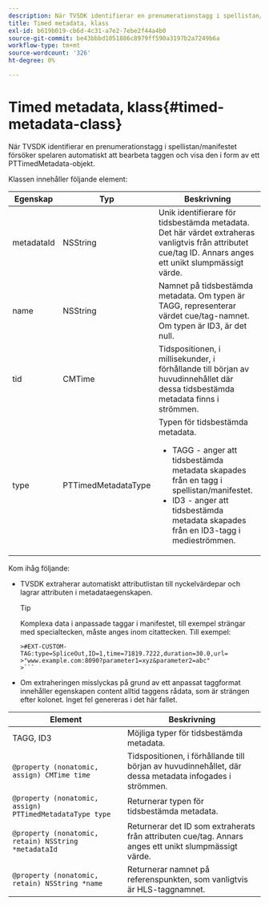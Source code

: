 ```yaml
---
description: När TVSDK identifierar en prenumerationstagg i spellistan/manifestet försöker spelaren automatiskt att bearbeta taggen och visa den i form av ett PTTimedMetadata-objekt.
title: Timed metadata, klass
exl-id: b619b019-cb6d-4c31-a7e2-7ebe2f44a4b0
source-git-commit: be43bbbd1051886c8979ff590a3197b2a7249b6a
workflow-type: tm+mt
source-wordcount: '326'
ht-degree: 0%

---
```


# Timed metadata, klass{#timed-metadata-class}

När TVSDK identifierar en prenumerationstagg i spellistan/manifestet försöker spelaren automatiskt att bearbeta taggen och visa den i form av ett PTTimedMetadata-objekt.

Klassen innehåller följande element:

<table id="table_FFC56AC5B1E04DA99C9309C0223ABA90"> 
 <thead> 
  <tr> 
   <th colname="col1" class="entry"> Egenskap </th> 
   <th colname="col02" class="entry"> Typ </th> 
   <th colname="col2" class="entry"> Beskrivning </th> 
  </tr>
 </thead>
 <tbody> 
  <tr> 
   <td colname="col1"> <span class="codeph"> metadataId</span> </td> 
   <td colname="col02"><span class="codeph"> NSString</span> </td> 
   <td colname="col2"> Unik identifierare för tidsbestämda metadata. Det här värdet extraheras vanligtvis från attributet cue/tag ID. Annars anges ett unikt slumpmässigt värde. </td> 
  </tr> 
  <tr> 
   <td colname="col1"><span class="codeph"> name</span> </td> 
   <td colname="col02"><span class="codeph"> NSString</span></td> 
   <td colname="col2"> Namnet på tidsbestämda metadata. Om typen är <span class="codeph"> TAGG</span>, representerar värdet cue/tag-namnet. Om typen är <span class="codeph"> ID3</span>, är det null. </td> 
  </tr> 
  <tr> 
   <td colname="col1"><span class="codeph"> tid</span> </td> 
   <td colname="col02"><span class="codeph"> CMTime</span></td> 
   <td colname="col2"> Tidspositionen, i millisekunder, i förhållande till början av huvudinnehållet där dessa tidsbestämda metadata finns i strömmen. </td> 
  </tr> 
  <tr> 
   <td colname="col1"><span class="codeph"> type</span> </td> 
   <td colname="col02"> <span class="codeph"> PTTimedMetadataType</span></td> 
   <td colname="col2">Typen för tidsbestämda metadata. 
    <ul id="ul_70FBFB33E9F846D8B38592560CCE9560"> 
     <li id="li_739D30561BFB4D9B97DF212E4880BA2C">TAGG - anger att tidsbestämda metadata skapades från en tagg i spellistan/manifestet. </li> 
     <li id="li_E785E1DEF1CC4D9DBE7764E5D05EFAFC">ID3 - anger att tidsbestämda metadata skapades från en ID3-tagg i medieströmmen. </li> 
    </ul> </td> 
  </tr> 
 </tbody> 
</table>

<!--<a id="section_737CC47997F74F80A3C5C6171ADE120E"></a>-->

Kom ihåg följande:

* TVSDK extraherar automatiskt attributlistan till nyckelvärdepar och lagrar attributen i metadataegenskapen.

   >[!TIP]
   >
   >Komplexa data i anpassade taggar i manifestet, till exempel strängar med specialtecken, måste anges inom citattecken. Till exempel:
   >
   >
   ```
   >#EXT-CUSTOM-TAG:type=SpliceOut,ID=1,time=71819.7222,duration=30.0,url=
   >"www.example.com:8090?parameter1=xyz&parameter2=abc"
   >```

* Om extraheringen misslyckas på grund av ett anpassat taggformat innehåller egenskapen content alltid taggens rådata, som är strängen efter kolonet. Inget fel genereras i det här fallet.

| Element | Beskrivning |
|---|---|
| TAGG, ID3 | Möjliga typer för tidsbestämda metadata. |
| `@property (nonatomic, assign) CMTime time` | Tidspositionen, i förhållande till början av huvudinnehållet, där dessa metadata infogades i strömmen. |
| `@property (nonatomic, assign) PTTimedMetadataType type` | Returnerar typen för tidsbestämda metadata. |
| `@property (nonatomic, retain) NSString *metadataId` | Returnerar det ID som extraherats från attributen cue/tag. Annars anges ett unikt slumpmässigt värde. |
| `@property (nonatomic, retain) NSString *name` | Returnerar namnet på referenspunkten, som vanligtvis är HLS-taggnamnet. |
